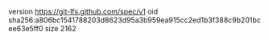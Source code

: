 version https://git-lfs.github.com/spec/v1
oid sha256:a806bc1541788203d8623d95a3b959ea915cc2ed1b3f388c9b201bcee63e5ff0
size 2162
